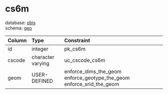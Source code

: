 # cs6m
database: [obis](../)  
schema: [geo](geo)  

|Column|Type|Constraint|
|:---|:---|:---|
|id|integer|pk_cs6m |
|cscode|character varying|uc_cscode_cs6m |
|geom|USER-DEFINED|enforce_dims_the_geom enforce_geotype_the_geom enforce_srid_the_geom |
